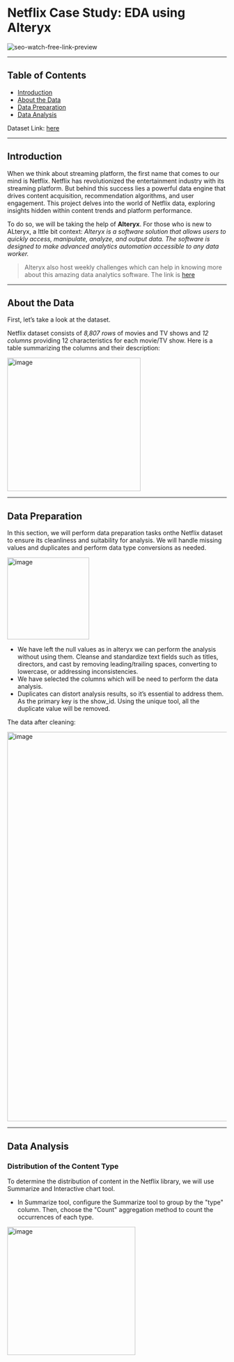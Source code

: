 # Netflix Case Study: EDA using Alteryx 
![seo-watch-free-link-preview](https://github.com/pankhuridata/Netflix-Using_Alteryx/assets/109762146/dfee43a4-05c0-4466-a5ed-5db3909e5d5d)

***
## Table of Contents
- [Introduction](#Introduction)
- [About the Data](#About-the-Data)
- [Data Preparation](#Data-Preparation)
- [Data Analysis](#Data-Analysis)

Dataset Link: [here](https://www.kaggle.com/datasets/shivamb/netflix-shows)
***
## Introduction
When we think about streaming platform, the first name that comes to our mind is Netflix. Netflix has revolutionized the entertainment industry with its streaming platform. But behind this success lies a powerful data engine that drives content acquisition, recommendation algorithms, and user engagement. This project delves into the world of Netflix data, exploring insights hidden within content trends and platform performance.

To do so, we will be taking the help of **Alteryx**. For those who is new to ALteryx, a lttle bit context: _Alteryx is a software solution that allows users to quickly access, manipulate, analyze, and output data. The software is designed to make advanced analytics automation accessible to any data worker._
> Alteryx also host weekly challenges which can help in knowing more about this amazing data analytics software. The link is [here](https://community.alteryx.com/t5/Weekly-Challenge/bd-p/weeklychallenge)
***
## About the Data
First, let’s take a look at the dataset.

Netflix dataset consists of _8,807 rows_ of movies and TV shows and _12 columns_ providing 12 characteristics for each movie/TV show. Here is a table summarizing the columns and their description:

<img width="306" alt="image" src="https://github.com/pankhuridata/Netflix-Using_Alteryx/assets/109762146/01a6ad12-4167-4dd1-a40f-23f3d93079b4">

***
## Data Preparation
In this section, we will perform data preparation tasks onthe Netflix dataset to ensure its cleanliness and suitability for analysis. We will handle missing values and duplicates and perform data type conversions as needed.

<img width="188" alt="image" src="https://github.com/pankhuridata/Netflix-Using_Alteryx/assets/109762146/8c81631d-998a-49f9-8755-80fc2861dabb">

- We have left the null values as in alteryx we can perform the analysis without using them. Cleanse and standardize text fields such as titles, directors, and cast by removing leading/trailing spaces, converting to lowercase, or addressing inconsistencies.
- We have selected the columns which will be need to perform the data analysis.
- Duplicates can distort analysis results, so it’s essential to address them. As the primary key is the show_id. Using the unique tool, all the duplicate value will be removed.

 The data after cleaning:
 
 <img width="893" alt="image" src="https://github.com/pankhuridata/Netflix-Using_Alteryx/assets/109762146/124201c8-a719-434f-8134-7236a05a1cee">

***
## Data Analysis 
### Distribution of the Content Type 

To determine the distribution of content in the Netflix library, we will use Summarize and Interactive chart tool.
- In Summarize tool, configure the Summarize tool to group by the "type" column. Then, choose the "Count" aggregation method to count the occurrences of each type.
<img width="294" alt="image" src="https://github.com/pankhuridata/Netflix-Using_Alteryx/assets/109762146/d1c01447-0543-4f89-84fa-bb66bca451c1">
